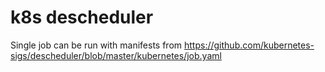 # k8s descheduler

Single job can be run with manifests from https://github.com/kubernetes-sigs/descheduler/blob/master/kubernetes/job.yaml
